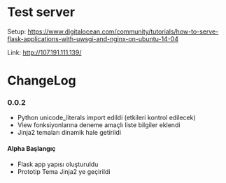 # Test server
Setup: https://www.digitalocean.com/community/tutorials/how-to-serve-flask-applications-with-uwsgi-and-nginx-on-ubuntu-14-04

Link: http://107.191.111.139/

# ChangeLog

### 0.0.2
- Python unicode_literals import edildi (etkileri kontrol edilecek)
- View fonksiyonlarına deneme amaçlı liste bilgiler eklendi
- Jinja2 temaları dinamik hale getirildi


#### Alpha Başlangıç
- Flask app yapısı oluşturuldu
- Prototip Tema Jinja2 ye geçirildi
